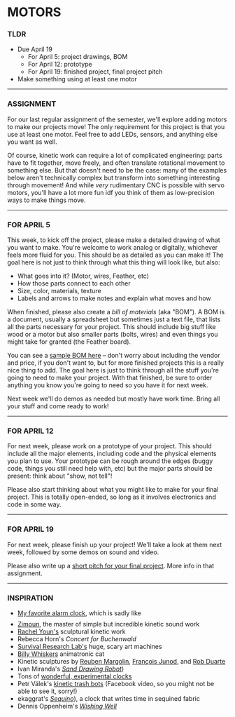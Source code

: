 # MOTORS

### TLDR  
* Due April 19  
  * For April 5: project drawings, BOM  
  * For April 12: prototype  
  * For April 19: finished project, final project pitch  
* Make something using at least one motor  

***

### ASSIGNMENT  
For our last regular assignment of the semester, we'll explore adding motors to make our projects move! The only requirement for this project is that you use at least one motor. Feel free to add LEDs, sensors, and anything else you want as well.

Of course, kinetic work can require a lot of complicated engineering: parts have to fit together, move freely, and often translate rotational movement to something else. But that doesn't need to be the case: many of the examples below aren't technically complex but transform into something interesting through movement! And while *very* rudimentary CNC is possible with servo motors, you'll have a lot more fun idf you think of them as low-precision ways to make things move.

***

### FOR APRIL 5  
This week, to kick off the project, please make a detailed drawing of what you want to make. You're welcome to work analog or digitally, whichever feels more fluid for you. This should be as detailed as you can make it! The goal here is not just to think through what this thing will look like, but also:

* What goes into it? (Motor, wires, Feather, etc)  
* How those parts connect to each other  
* Size, color, materials, texture  
* Labels and arrows to make notes and explain what moves and how  

When finished, please also create a *bill of materials* (aka "BOM"). A BOM is a document, usually a spreadsheet but sometimes just a text file, that lists all the parts necessary for your project. This should include big stuff like wood or a motor but also smaller parts (bolts, wires) and even things you might take for granted (the Feather board).

You can see a [sample BOM here](SampleBOM.md) – don't worry about including the vendor and price, if you don't want to, but for more finished projects this is a really nice thing to add. The goal here is just to think through all the stuff you're going to need to make your project. With that finished, be sure to order anything you know you're going to need so you have it for next week.

Next week we'll do demos as needed but mostly have work time. Bring all your stuff and come ready to work!

***

### FOR APRIL 12  
For next week, please work on a prototype of your project. This should include all the major elements, including code and the physical elements you plan to use. Your prototype can be rough around the edges (buggy code, things you still need help with, etc) but the major parts should be present: think about "show, not tell"!

Please also start thinking about what you might like to make for your final project. This is totally open-ended, so long as it involves electronics and code in some way.

***

### FOR APRIL 19  
For next week, please finish up your project! We'll take a look at them next week, followed by some demos on sound and video.

Please also write up a [short pitch for your final project](https://github.com/jeffThompson/PhysicalComputing/tree/master/Week12_FinalProject). More info in that assignment.

***

### INSPIRATION  
* [My favorite alarm clock](https://www.youtube.com/watch?v=lEjn2gtFqfw), which is sadly like $$$$  
* [Zimoun](https://www.zimoun.net/), the master of simple but incredible kinetic sound work  
* [Rachel Youn's](https://rachelyoun.com/) sculptural kinetic work  
* Rebecca Horn's *Concert for Buchenwald*  
* [Survival Research Lab's](https://srl.org/machines.html) huge, scary art machines  
* [Billy Whiskers](https://vimeo.com/281605331) animatronic cat  
* Kinetic sculptures by [Reuben Margolin](https://www.instagram.com/reubenmargolin), [François Junod](https://hackaday.com/2021/06/29/the-incredible-mechanical-artistry-of-francois-junod/), and [Rob Duarte](https://robduarte.com/)  
* Ivan Miranda's [*Sand Drawing Robot*](https://www.core77.com/posts/100381/Ivan-Mirandas-Sand-Drawing-Robot))  
* Tons of [wonderful, experimental clocks](https://hackaday.com/2020/02/13/tell-time-contest-winners-clocks-to-knock-your-socks-off)  
* Petr Válek's [kinetic trash bots](https://www.facebook.com/100006843614951/videos/2508917492679680/UzpfSTcwMTg1MToxMDEwMjE5NTYwNDU2MjY1OA/) (Facebook video, so you might not be able to see it, sorry!)  
* ekaggrat's [*Sequino*](https://www.hackster.io/ekaggrat/sequino-ec6d50)), a clock that writes time in sequined fabric  
* Dennis Oppenheim's [*Wishing Well*](https://www.dennisaoppenheim.org/wishingwell)  

